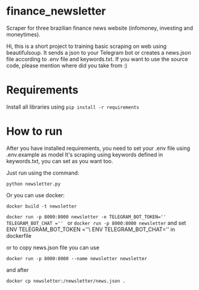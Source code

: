 # finance_newsletter
Scraper for three brazilian finance news website (infomoney, investing and moneytimes).

Hi, this is a short project to training basic scraping on web using beautifulsoup. 
It sends a json to your Telegram bot or creates a news.json file according to .env file and keywords.txt.
If you want to use the source code, please mention where did you take from :)

# Requirements
Install all libraries using 
```pip install -r requirements```

# How to run
After you have installed requirements, you need to set your .env file using .env.example as model
It's scraping using keywords defined in keywords.txt, you can set as you want too.

Just run using the command:

```python newsletter.py```

Or you can use docker:

```docker build -t newsletter```

```docker run -p 8000:8000 newsletter -e TELEGRAM_BOT_TOKEN='' TELEGRAM_BOT_CHAT ='' ```
or 
```docker run -p 8000:8000 newsletter```    and set ENV TELEGRAM_BOT_TOKEN =''\ ENV TELEGRAM_BOT_CHAT='' in dockerfile

or to copy news.json file you can use

```docker run -p 8000:8000 --name newsletter newsletter```

and after

```docker cp newsletter:/newsletter/news.json . ```